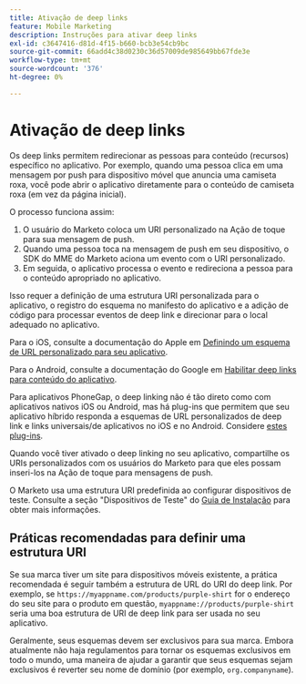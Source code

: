 ```yaml
---
title: Ativação de deep links
feature: Mobile Marketing
description: Instruções para ativar deep links
exl-id: c3647416-d81d-4f15-b660-bcb3e54cb9bc
source-git-commit: 66add4c38d0230c36d57009de985649bb67fde3e
workflow-type: tm+mt
source-wordcount: '376'
ht-degree: 0%

---
```


# Ativação de deep links

Os deep links permitem redirecionar as pessoas para conteúdo (recursos) específico no aplicativo. Por exemplo, quando uma pessoa clica em uma mensagem por push para dispositivo móvel que anuncia uma camiseta roxa, você pode abrir o aplicativo diretamente para o conteúdo de camiseta roxa (em vez da página inicial).

O processo funciona assim:

1. O usuário do Marketo coloca um URI personalizado na Ação de toque para sua mensagem de push.
1. Quando uma pessoa toca na mensagem de push em seu dispositivo, o SDK do MME do Marketo aciona um evento com o URI personalizado.
1. Em seguida, o aplicativo processa o evento e redireciona a pessoa para o conteúdo apropriado no aplicativo.

Isso requer a definição de uma estrutura URI personalizada para o aplicativo, o registro do esquema no manifesto do aplicativo e a adição de código para processar eventos de deep link e direcionar para o local adequado no aplicativo.

Para o iOS, consulte a documentação do Apple em [Definindo um esquema de URL personalizado para seu aplicativo](https://developer.apple.com/documentation/xcode/defining-a-custom-url-scheme-for-your-app).

Para o Android, consulte a documentação do Google em [Habilitar deep links para conteúdo do aplicativo](https://developer.android.com/training/app-links/deep-linking).

Para aplicativos PhoneGap, o deep linking não é tão direto como com aplicativos nativos iOS ou Android, mas há plug-ins que permitem que seu aplicativo híbrido responda a esquemas de URL personalizados de deep link e links universais/de aplicativos no iOS e no Android. Considere [estes plug-ins](https://cordova.apache.org/plugins/?q=deeplink).

Quando você tiver ativado o deep linking no seu aplicativo, compartilhe os URIs personalizados com os usuários do Marketo para que eles possam inseri-los na Ação de toque para mensagens de push.

O Marketo usa uma estrutura URI predefinida ao configurar dispositivos de teste. Consulte a seção &quot;Dispositivos de Teste&quot; do [Guia de Instalação](installation.md) para obter mais informações.

## Práticas recomendadas para definir uma estrutura URI

Se sua marca tiver um site para dispositivos móveis existente, a prática recomendada é seguir também a estrutura de URL do URI do deep link. Por exemplo, se `https://myappname.com/products/purple-shirt` for o endereço do seu site para o produto em questão, `myappname://products/purple-shirt` seria uma boa estrutura de URI de deep link para ser usada no seu aplicativo.

Geralmente, seus esquemas devem ser exclusivos para sua marca. Embora atualmente não haja regulamentos para tornar os esquemas exclusivos em todo o mundo, uma maneira de ajudar a garantir que seus esquemas sejam exclusivos é reverter seu nome de domínio (por exemplo, `org.companyname`).
